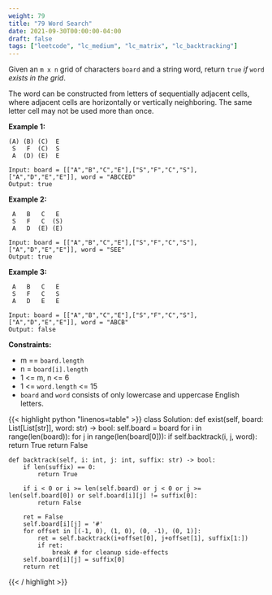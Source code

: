 ```yaml
---
weight: 79
title: "79 Word Search"
date: 2021-09-30T00:00:00-04:00
draft: false
tags: ["leetcode", "lc_medium", "lc_matrix", "lc_backtracking"]
---
```


Given an `m x n` grid of characters `board` and a string word, return `true` _if_ `word` _exists in the grid_.

The word can be constructed from letters of sequentially adjacent cells, where adjacent cells are horizontally or vertically neighboring. The same letter cell may not be used more than once.

**Example 1:**
```
(A) (B) (C)  E
 S   F  (C)  S
 A  (D) (E)  E

Input: board = [["A","B","C","E"],["S","F","C","S"],["A","D","E","E"]], word = "ABCCED"
Output: true
```
**Example 2:**
```
 A   B   C   E
 S   F   C  (S)
 A   D  (E) (E)

Input: board = [["A","B","C","E"],["S","F","C","S"],["A","D","E","E"]], word = "SEE"
Output: true
```
**Example 3:**
```
 A   B   C   E
 S   F   C   S
 A   D   E   E

Input: board = [["A","B","C","E"],["S","F","C","S"],["A","D","E","E"]], word = "ABCB"
Output: false
```

**Constraints:**
- m == `board.length`
- n = `board[i].length`
- 1 <= m, n <= 6
- 1 <= `word.length` <= 15
- `board` and `word` consists of only lowercase and uppercase English letters.

<div class="tabs"></div>
<div class="tab-content">
<div id="python" class="lang">
{{< highlight python "linenos=table" >}}
class Solution:
    def exist(self, board: List[List[str]], word: str) -> bool:
        self.board = board
        for i in range(len(board)):
            for j in range(len(board[0])):
                if self.backtrack(i, j, word):
                    return True
        return False
        
    def backtrack(self, i: int, j: int, suffix: str) -> bool:
        if len(suffix) == 0:
            return True
        
        if i < 0 or i >= len(self.board) or j < 0 or j >= len(self.board[0]) or self.board[i][j] != suffix[0]:
            return False
        
        ret = False
        self.board[i][j] = '#'
        for offset in [(-1, 0), (1, 0), (0, -1), (0, 1)]:
            ret = self.backtrack(i+offset[0], j+offset[1], suffix[1:])
            if ret:
                break # for cleanup side-effects
        self.board[i][j] = suffix[0]
        return ret
{{< / highlight >}}
</div>
</div>
